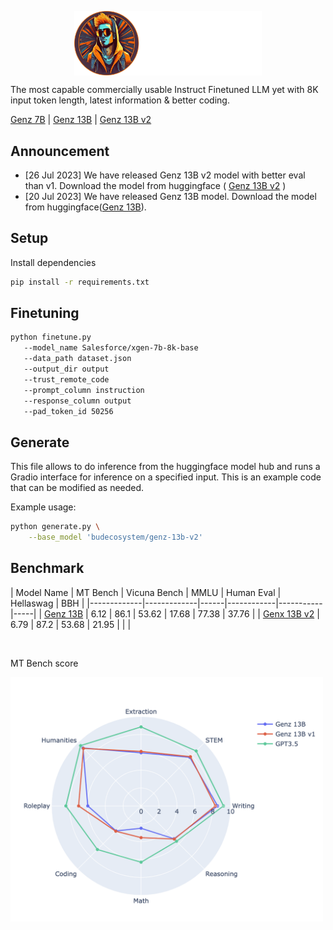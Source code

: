 <p align="center" width="100%">
<a ><img src="https://github.com/BudEcosystem/GenZ/blob/main/assets/genz.png" alt="WizardLM" style="width: 20%; min-width: 300px; display: block; margin: auto;"></a>
</p>
The most capable commercially usable Instruct Finetuned LLM yet with 8K input token length, latest information & better coding. 

[Genz 7B](https://huggingface.co/budecosystem/genz-7b) | [Genz 13B](https://huggingface.co/budecosystem/genz-13b) | [Genz 13B v2](https://huggingface.co/budecosystem/genz-13b-v2)

## Announcement

- [26 Jul 2023] We have released Genz 13B v2 model with better eval than v1. Download the model from huggingface ( [Genz 13B v2](https://huggingface.co/budecosystem/genz-13b-v2) )
- [20 Jul 2023] We have released Genz 13B model. Download the model from huggingface([Genz 13B](https://huggingface.co/budecosystem/genz-13b)).


## Setup

Install dependencies
   ```bash
   pip install -r requirements.txt
   ```


## Finetuning

```bash
python finetune.py
   --model_name Salesforce/xgen-7b-8k-base
   --data_path dataset.json
   --output_dir output
   --trust_remote_code
   --prompt_column instruction
   --response_column output
   --pad_token_id 50256
```

## Generate

This file allows to do inference from the huggingface model hub and runs a Gradio interface for inference on a specified input. This is an example code that can be modified as needed.

Example usage:

```bash
python generate.py \
    --base_model 'budecosystem/genz-13b-v2'
```

## Benchmark

| Model Name | MT Bench | Vicuna Bench | MMLU | Human Eval | Hellaswag | BBH |
|-------------|-------------|------|------------|-----------|-----|
| [Genz 13B](https://huggingface.co/budecosystem/genz-13b) | 6.12 | 86.1 | 53.62 | 17.68 | 77.38 | 37.76 |
| [Genx 13B v2](https://huggingface.co/budecosystem/genz-13b-v2) | 6.79 | 87.2 | 53.68 | 21.95 | | |

&nbsp;<br>

MT Bench score

<img src="https://github.com/BudEcosystem/GenZ/blob/main/assets/mt_bench_score.png" width="500">
